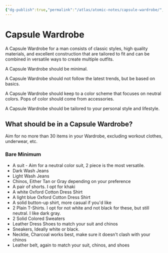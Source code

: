 ```yaml
---
{"dg-publish":true,"permalink":"/atlas/atomic-notes/capsule-wardrobe/","title":"Capsule Wardrobe","tags":["☢️","🌱"],"updated":"2025-03-31T14:31:10.456-07:00"}
---
```


# Capsule Wardrobe

A Capsule Wardrobe for a man consists of classic styles, high quality materials, and excellent construction that are tailored to fit and can be combined in versatile ways to create multiple outfits.

A Capsule Wardrobe should be minimal.

A Capsule Wardrobe should not follow the latest trends, but be based on basics.

A Capsule Wardrobe should keep to a color scheme that focuses on neutral colors. Pops of color should come from accessories.

A Capsule Wardrobe should be tailored to your personal style and lifestyle.

## What should be in a Capsule Wardrobe?

Aim for no more than 30 items in your Wardrobe, excluding workout clothes, underwear, etc.

### Bare Minimum
- A suit - Aim for a neutral color suit, 2 piece is the most versatile.
- Dark Wash Jeans
- Light Wash Jeans
- Chinos, Either Tan or Gray depending on your preference
- A pair of shorts. I opt for khaki
- A white Oxford Cotton Dress Shirt
- A light blue Oxford Cotton Dress Shirt
- A solid button-up shirt, more casual if you'd like
- 2 Plain T-Shirts. I opt for not white and not black for these, but still neutral. I like dark gray.
- 2 Solid Colored Sweaters
- Leather Dress Shoes to match your suit and chinos
- Sneakers, Ideally white or black.
- Necktie, Charcoal works best, make sure it doesn't clash with your chinos
- Leather belt, again to match your suit, chinos, and shoes